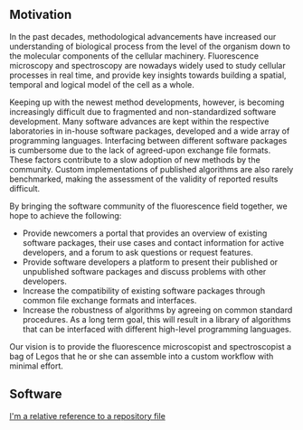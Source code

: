 ## Motivation

In the past decades, methodological advancements have increased our understanding of biological process from the level of the organism down to the molecular components of the cellular machinery. Fluorescence microscopy and spectroscopy are nowadays widely used to study cellular processes in real time, and provide key insights towards building a spatial, temporal and logical model of the cell as a whole.

Keeping up with the newest method developments, however, is becoming increasingly difficult due to fragmented and non-standardized software development. Many software advances are kept within the respective laboratories in in-house software packages, developed and a wide array of programming languages. Interfacing between different software packages is cumbersome due to the lack of agreed-upon exchange file formats. These factors contribute to a slow adoption of new methods by the community. Custom implementations of published algorithms are also rarely benchmarked, making the assessment of the validity of reported results difficult.

By bringing the software community of the fluorescence field together, we hope to achieve the following:

* Provide newcomers a portal that provides an overview of existing software packages, their use cases and contact information for active developers, and a forum to ask questions or request features.
* Provide software developers a platform to present their published or unpublished software packages and discuss problems with other developers.
* Increase the compatibility of existing software packages through common file exchange formats and interfaces.
* Increase the robustness of algorithms by agreeing on common standard procedures. As a long term goal, this will result in a library of algorithms that can be interfaced with different high-level programming languages.

Our vision is to provide the fluorescence microscopist and spectroscopist a bag of Legos that he or she can assemble into a custom workflow with minimal effort.

## Software
[I'm a relative reference to a repository file](../blob/master/software)

